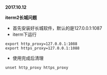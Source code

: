 **2017.10.12**

**iterm2长城问题**

* 首先安装好长城软件，默认的是127.0.0.1:1087
* iterm下运行
```
export http_proxy=127.0.0.1:1088
export https_proxy=127.0.0.1:1088

```
* 使用完成后清理
```
unset http_proxy https_proxy

```
